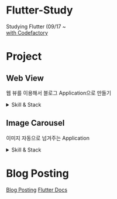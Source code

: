# Flutter-Study
Studying Flutter (09/17 ~<br>
[with Codefactory](https://www.inflearn.com/users/@codefactory)

# Project 
## Web View 
웹 뷰를 이용해서 블로그 Application으로 만들기
<details>
<summary>Skill & Stack</summary>
<div markdown="1">
### Stack & Skill <br>
- Web View<br>
- AppBar <br>
- pub.dev(open source project 활용법)<br>
### Main<br>
[main](https://github.com/rookedsysc/Flutter-Study/blob/main/flutterProject/web_view/lib/main.dart)
</div>
</details>

## Image Carousel
이미지 자동으로 넘겨주는 Application

<details>
<summary>Skill & Stack</summary>
<div markdown="1">

### Stack & Skills <br>
- PageView (터치로 좌, 우 스크롤 가능하도록)<br>
- Timer (특정 기간마다 지정 함수 실행)<br>
- StatefulWidget<br>
- Life Cycle<br>
- controller<br>
- System Chrome<br>
### Main <br>
[main](https://github.com/rookedsysc/Flutter-Study/blob/main/flutterProject/image_carousel/lib/main.dart)
</div>
</details>

# Blog Posting
[Blog Posting](http://rookedsysc.github.io/flutter/DartGrammar/)
[Flutter Docs](http://lokigem.github.io/docs/)
